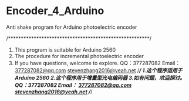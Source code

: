 # Encoder_4_Arduino
Anti shake program for Arduino photoelectric encoder 

/*******************************************************/
1. This program is suitable for Arduino 2560
2. The procedure for incremental photoelectric encoder
3. If you have questions, welcome to explore.
QQ：377287082
Email：	377287082@qq.com
	stevenzhang2016@yeah.net
/*******************************************************/
1.这个程序适用于Arduino 2560
2.这个程序用于增量型光电编码器
3.如有问题，欢迎探讨。
QQ：377287082
Email：	377287082@qq.com
	stevenzhang2016@yeah.net
/*******************************************************/
